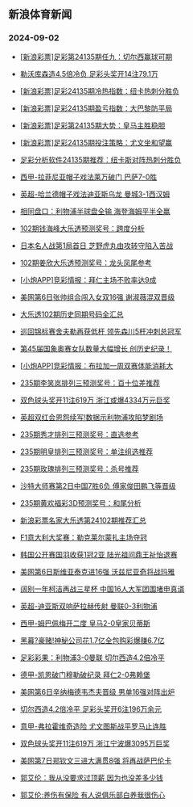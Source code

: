 ## 新浪体育新闻 
### 2024-09-02

+ [[新浪彩票]足彩第24135期任九：切尔西赢球可期](https://sports.sina.com.cn/l/2024-09-01/doc-incmrais5369855.shtml)

+ [勒沃库森造4.5倍冷负 足彩头奖开14注79.1万](https://sports.sina.com.cn/l/2024-09-01/doc-incmraix9257722.shtml)

+ [[新浪彩票]足彩24135期冷热指数：纽卡热刺分胜负](https://sports.sina.com.cn/l/2024-09-01/doc-incmraiw2483529.shtml)

+ [[新浪彩票]足彩24135期盈亏指数：大巴黎防平局](https://sports.sina.com.cn/l/2024-09-01/doc-incmraiu2125258.shtml)

+ [[新浪彩票]足彩第24135期大势：皇马主胜稳胆](https://sports.sina.com.cn/l/2024-09-01/doc-incmrais5369618.shtml)

+ [[新浪彩票]足彩24135期投注策略：尤文坐和望赢](https://sports.sina.com.cn/l/2024-09-01/doc-incmrais5370285.shtml)

+ [足彩分析软件24135期推荐：纽卡斯对阵热刺分胜负](https://sports.sina.com.cn/l/2024-09-01/doc-incmraix9261161.shtml)

+ [西甲-拉菲尼亚帽子戏法莱万破门 巴萨7-0胜](https://sports.sina.com.cn/g/laliga/2024-09-01/doc-incmrais5377554.shtml)

+ [英超-哈兰德帽子戏法迪亚斯乌龙 曼城3-1西汉姆](https://sports.sina.com.cn/g/pl/2024-09-01/doc-incmraiu2127139.shtml)

+ [相同盘口：利物浦半球盘全输 海登海姆平半全赢](https://sports.sina.com.cn/l/2024-09-01/doc-incmrhrv9144528.shtml)

+ [102期钱海峰大乐透预测奖号：跨度分析](https://sports.sina.com.cn/l/2024-09-01/doc-incmrtfk5066855.shtml)

+ [日本名人战第1局首日 芝野虎丸由攻转守陷入苦战](https://sports.sina.com.cn/go/2024-09-01/doc-incmrhrq5272928.shtml)

+ [102期姜欣大乐透预测奖号：龙头凤尾参考](https://sports.sina.com.cn/l/2024-09-01/doc-incmrtfr8948958.shtml)

+ [[小炮APP]竞彩情报：拜仁主场不败率达9成](https://sports.sina.com.cn/l/2024-09-01/doc-incmrhrv9153771.shtml)

+ [美网第6日张帅组合闯入女双16强 谢淑薇混双晋级](https://sports.sina.com.cn/tennis/china/2024-09-01/doc-incmrnxs2270697.shtml)

+ [大乐透102期历史同期号码全汇总](https://sports.sina.com.cn/l/2024-09-01/doc-incmrnxs2271483.shtml)

+ [巡回锦标赛舍夫勒再获低杆 领先森川5杆冲刺总冠军](https://sports.sina.com.cn/golf/pgatour/2024-09-01/doc-incmrhru2372196.shtml)

+ [第45届国象奥赛女队数量大幅增长 创历史纪录！](https://sports.sina.com.cn/go/2024-09-01/doc-incmrhru2377292.shtml)

+ [[小炮APP]竞彩情报：布拉加一周双赛体能消耗大](https://sports.sina.com.cn/l/2024-09-01/doc-incmrhru2381656.shtml)

+ [235期李笑岚排列三预测奖号：百十位差推荐](https://sports.sina.com.cn/l/2024-09-01/doc-incmrtfq2180320.shtml)

+ [双色球头奖开11注619万 浙江或爆4334万元巨奖](https://sports.sina.com.cn/l/2024-09-01/doc-incmsqmf8520014.shtml)

+ [英超双红会恩怨续写!数据示利物浦攻陷梦剧场](https://sports.sina.com.cn/l/2024-09-01/doc-incmraix9254669.shtml)

+ [235期秀才排列三预测奖号：直选参考](https://sports.sina.com.cn/l/2024-09-01/doc-incmrtfr8956671.shtml)

+ [235期明皇排列三预测奖号：单注组选推荐](https://sports.sina.com.cn/l/2024-09-01/doc-incmrtfk5074888.shtml)

+ [235期玫瑰排列三预测奖号：杀号推荐](https://sports.sina.com.cn/l/2024-09-01/doc-incmrtfn1829722.shtml)

+ [沙特大师赛第2日中国7胜6负 傅家俊田鹏飞等晋级](https://sports.sina.com.cn/others/snooker/2024-09-01/doc-incmrhru2374353.shtml)

+ [235期黄欢福彩3D预测奖号：和尾分析](https://sports.sina.com.cn/l/2024-09-01/doc-incmrtfq2178513.shtml)

+ [新浪彩票名家大乐透第24102期推荐汇总](https://sports.sina.com.cn/l/2024-09-01/doc-incmrnxt9046307.shtml)

+ [F1意大利大奖赛：勒克莱尔蒙扎主场夺冠](https://sports.sina.com.cn/motorracing/f1/newsall/2024-09-01/doc-incmskci8646560.shtml)

+ [韩国公开赛国羽收获1冠2亚 陆光祖问鼎王祉怡退赛](https://sports.sina.com.cn/others/badmin/2024-09-01/doc-incmrtfk5072329.shtml)

+ [美网第6日斯维亚泰克进16强 沃兹尼亚奇将战玛雅](https://sports.sina.com.cn/tennis/wta/2024-09-01/doc-incmrnxs2287896.shtml)

+ [阔别一年柯洁再战三星杯 中国16人大军团围堵申真谞](https://sports.sina.com.cn/go/2024-09-01/doc-incmrhrq5269240.shtml)

+ [英超-迪亚斯双响萨拉赫传射 曼联0-3利物浦](https://sports.sina.com.cn/g/pl/2024-09-02/doc-incmtfhu1082277.shtml)

+ [西甲-姆巴佩梅开二度 皇马2-0皇家贝蒂斯](https://sports.sina.com.cn/g/laliga/2024-09-02/doc-incmtfhu1083629.shtml)

+ [黑幕?豪赌!神秘公司花1.7亿全包购彩爆赚6.7亿](https://sports.sina.com.cn/l/2024-09-02/doc-incmtfhw1447367.shtml)

+ [足彩彩果：利物浦3-0曼联 切尔西造4.2倍冷平](https://sports.sina.com.cn/l/2024-09-02/doc-incmtfhw1449491.shtml)

+ [德甲-凯恩破门穆勒破纪录 拜仁2-0弗赖堡](https://sports.sina.com.cn/global/germany/2024-09-02/doc-incmtfhu1085218.shtml)

+ [美网第6日辛纳梅德韦杰夫晋级 男单16强对阵出炉](https://sports.sina.com.cn/tennis/atp/2024-09-01/doc-incmrnxq1936550.shtml)

+ [切尔西造4.2倍冷平 足彩头奖开6注196万余元](https://sports.sina.com.cn/l/2024-09-02/doc-incmtfhw1449491.shtml)

+ [意甲-弗拉霍维奇造险 尤文图斯战平罗马止连胜](https://sports.sina.com.cn/g/seriea/2024-09-02/doc-incmtmqq4214798.shtml)

+ [双色球头奖开11注619万 浙江宁波爆3095万巨奖](https://sports.sina.com.cn/l/2024-09-01/doc-incmsqmf8520014.shtml)

+ [美网第7日郑钦文三进大满贯8强 将再战萨巴伦卡](https://sports.sina.com.cn/tennis/china/2024-09-02/doc-incmtweq1205532.shtml)

+ [郭艾伦：我从没要求过顶薪 因为也没差多少钱](https://sports.sina.com.cn/basketball/cba/2024-09-01/doc-incmskch1868909.shtml)

+ [郭艾伦:养伤有保险 有人说俱乐部白养我很伤心](https://sports.sina.com.cn/basketball/cba/2024-09-01/doc-incmskci8647073.shtml)

